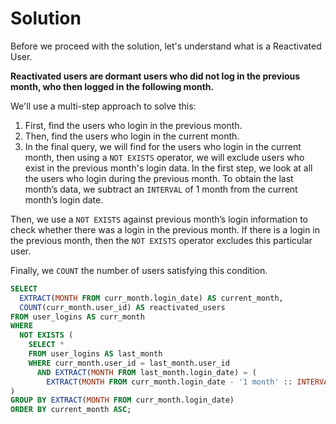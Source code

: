 # Solution
Before we proceed with the solution, let's understand what is a Reactivated User.

__Reactivated users are dormant users who did not log in the previous month, who then logged in the following month.__

We'll use a multi-step approach to solve this:

1. First, find the users who login in the previous month.
2. Then, find the users who login in the current month.
3. In the final query, we will find for the users who login in the current month, then using a `NOT EXISTS` operator, we will exclude users who exist in the previous month's login data.
In the first step, we look at all the users who login during the previous month. To obtain the last month’s data, we subtract an `INTERVAL` of 1 month from the current month’s login date.

Then, we use a `NOT EXISTS` against previous month’s login information to check whether there was a login in the previous month. If there is a login in the previous month, then the `NOT EXISTS` operator excludes this particular user.

Finally, we `COUNT` the number of users satisfying this condition.
```sql
SELECT 
  EXTRACT(MONTH FROM curr_month.login_date) AS current_month, 
  COUNT(curr_month.user_id) AS reactivated_users
FROM user_logins AS curr_month 
WHERE 
  NOT EXISTS (
    SELECT * 
    FROM user_logins AS last_month 
    WHERE curr_month.user_id = last_month.user_id 
      AND EXTRACT(MONTH FROM last_month.login_date) = (
        EXTRACT(MONTH FROM curr_month.login_date - '1 month' :: INTERVAL))
) 
GROUP BY EXTRACT(MONTH FROM curr_month.login_date)
ORDER BY current_month ASC;
```
